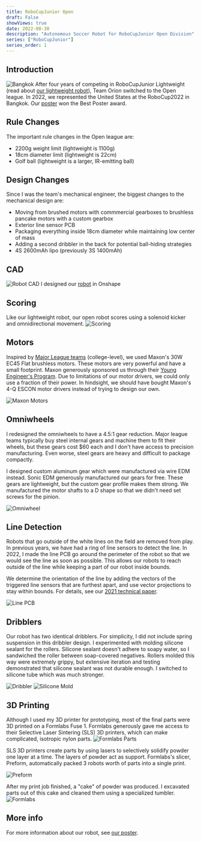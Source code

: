```yaml
---
title: RoboCupJunior Open
draft: False
showViews: true
date: 2022-08-30
description: "Autonomous Soccer Robot for RoboCupJunior Open Division"
series: ["RoboCupJunior"]
series_order: 1
---
```

## Introduction
![Bangkok](images/rcj_bangkok.png)
After four years of competing in RoboCupJunior Lightweight (read about [our lightweight robot](https://kogappa.com/projects/rcj_lw/)), Team Orion switched to the Open league. In 2022, we represented the United States at the RoboCup2022 in Bangkok. Our [poster](https://drive.google.com/file/d/1emEfwXLS5n6g16z6DUGnz8gLUFfxLsoF/view?usp=sharing) won the Best Poster award.

## Rule Changes
The important rule changes in the Open league are:
 - 2200g weight limit (lightweight is 1100g)
 - 18cm diameter limit (lightweight is 22cm)
 - Golf ball (lightweight is a larger, IR-emitting ball)

## Design Changes
Since I was the team's mechanical engineer, the biggest changes to the mechanical design are:
 - Moving from brushed motors with commmercial gearboxes to brushless pancake motors with a custom gearbox
 - Exterior line sensor PCB
 - Packaging everything inside 18cm diameter while maintaining low center of mass
 - Adding a second dribbler in the back for potential ball-hiding strategies
 - 4S 2600mAh lipo (previously 3S 1400mAh)

## CAD
![Robot CAD](images/cad.png)
I designed our [robot](https://cad.onshape.com/documents/d3a0178b0f6c32667a12811f/w/e578c707c8a94966e4159e1e/e/2745129e1c60ff319e287fe6?renderMode=0&uiState=6339b5cef4b4937263754cd9) in Onshape

## Scoring
Like our lightweight robot, our open robot scores using a solenoid kicker and omnidirectional movement.
![Scoring](images/rcj_goal_gif.gif)

## Motors
Inspired by [Major League teams](https://www.youtube.com/watch?v=yaFfWd6ZHGA) (college-level), we used Maxon's 30W EC45 Flat brushless motors. These motors are very powerful and have a small footprint. Maxon generously sponsored us through their [Young Engineer's Program](https://drive.tech/en/young-engineers-program). Due to limitations of our motor drivers, we could only use a fraction of their power. In hindsight, we should have bought Maxon's 4-Q ESCON motor drivers instead of trying to design our own.

![Maxon Motors](images/maxon_motors.jpg)

## Omniwheels
I redesigned the omniwheels to have a 4.5:1 gear reduction. Major league teams typically buy steel internal gears and machine them to fit their wheels, but these gears cost $60 each and I don't have access to precision manufacturing. Even worse, steel gears are heavy and difficult to package compactly. 

I designed custom aluminum gear which were manufactured via wire EDM instead. Sonic EDM generously manufactured our gears for free. These gears are lightweight, but the custom gear profile makes them strong. We manufactured the motor shafts to a D shape so that we didn't need set screws for the pinion.

![Omniwheel](images/rcj_omni.jpg)

## Line Detection
Robots that go outside of the white lines on the field are removed from play. In previous years, we have had a ring of line sensors to detect the line. In 2022, I made the line PCB go around the perimeter of the robot so that we would see the line as soon as possible. This allows our robots to reach outside of the line while keeping a part of our robot inside bounds. 

We determine the orientation of the line by adding the vectors of the triggered line sensors that are furthest apart, and use vector projections to stay within bounds. For details, see our [2021 technical paper](https://robocupjuniortc.github.io/soccer-2021/pdfs/TDPs/LWL_Orion.pdf).

![Line PCB](images/open_line.png)

## Dribblers
Our robot has two identical dribblers. For simplicity, I did not include spring suspension in this dribbler design. I experimented with molding silicone sealant for the rollers. Silicone sealant doesn't adhere to soapy water, so I sandwiched the roller between soap-covered negatives. Rollers molded this way were extremely grippy, but extensive iteration and testing demonstrated that silicone sealant was not durable enough. I switched to silicone tube which was much stronger.

![Dribbler](images/rcj_dribbler_gif.gif)
![Silicone Mold](images/silicone_mold.jpg)

## 3D Printing
Although I used my 3D printer for prototyping, most of the final parts were 3D printed on a Formlabs Fuse 1. Formlabs generously gave me access to their Selective Laser Sintering (SLS) 3D printers, which can make complicated, isotropic nylon parts.
![Formlabs Parts](images/formlabs_parts.jpg)

SLS 3D printers create parts by using lasers to selectively solidify powder one layer at a time. The layers of powder act as support. Formlabs's slicer, Preform, automatically packed 3 robots worth of parts into a single print.

![Preform](images/preform.png)

After my print job finished, a "cake" of powder was produced. I excavated parts out of this cake and cleaned them using a specialized tumbler. 
![Formlabs](images/formlabs.jpg)

## More info
For more information about our robot, see [our poster](https://drive.google.com/file/d/1emEfwXLS5n6g16z6DUGnz8gLUFfxLsoF/view?usp=sharing).